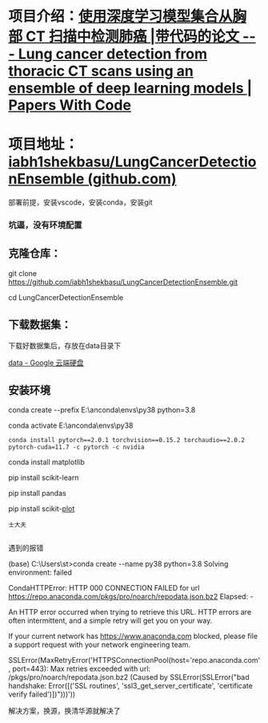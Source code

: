 # 项目介绍：[使用深度学习模型集合从胸部 CT 扫描中检测肺癌 |带代码的论文 --- Lung cancer detection from thoracic CT scans using an ensemble of deep learning models | Papers With Code](https://paperswithcode.com/paper/lung-cancer-detection-from-thoracic-ct-scans)

# 项目地址：[iabh1shekbasu/LungCancerDetectionEnsemble (github.com)](https://github.com/iabh1shekbasu/LungCancerDetectionEnsemble)



部署前提，安装vscode，安装conda，安装git

### 坑逼，没有环境配置



## 克隆仓库：

git clone https://github.com/iabh1shekbasu/LungCancerDetectionEnsemble.git

cd LungCancerDetectionEnsemble

## 下载数据集：

下载好数据集后，存放在data目录下

[data - Google 云端硬盘](https://drive.google.com/drive/folders/1xLB687c_0cuPdQntENGWxvnb92tEAELT)



## 安装环境



conda create --prefix E:\anconda\envs\py38 python=3.8

conda activate E:\anconda\envs\py38

```
conda install pytorch==2.0.1 torchvision==0.15.2 torchaudio==2.0.2 pytorch-cuda=11.7 -c pytorch -c nvidia
```

conda install matplotlib

pip install scikit-learn   

pip install pandas

pip install scikit-[plot](https://so.csdn.net/so/search?q=plot&spm=1001.2101.3001.7020)



```
士大夫


```











遇到的报错

(base) C:\Users\st>conda create --name  py38 python=3.8
Solving environment: failed

CondaHTTPError: HTTP 000 CONNECTION FAILED for url <https://repo.anaconda.com/pkgs/pro/noarch/repodata.json.bz2>
Elapsed: -

An HTTP error occurred when trying to retrieve this URL.
HTTP errors are often intermittent, and a simple retry will get you on your way.

If your current network has https://www.anaconda.com blocked, please file
a support request with your network engineering team.

SSLError(MaxRetryError('HTTPSConnectionPool(host=\'repo.anaconda.com\', port=443): Max retries exceeded with url: /pkgs/pro/noarch/repodata.json.bz2 (Caused by SSLError(SSLError("bad handshake: Error([(\'SSL routines\', \'ssl3_get_server_certificate\', \'certificate verify failed\')])")))'))

解决方案，换源，换清华源就解决了
